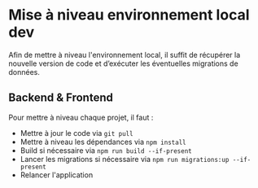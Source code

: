 # Mise à niveau environnement local dev

Afin de mettre à niveau l'environnement local, il suffit de récupérer la nouvelle version de code et d’exécuter les éventuelles migrations de données.

## Backend & Frontend

Pour mettre à niveau chaque projet, il faut :

* Mettre à jour le code via `git pull`
* Mettre à niveau les dépendances via `npm install`
* Build si nécessaire via `npm run build --if-present`
* Lancer les migrations si nécessaire via `npm run migrations:up --if-present`
* Relancer l'application
